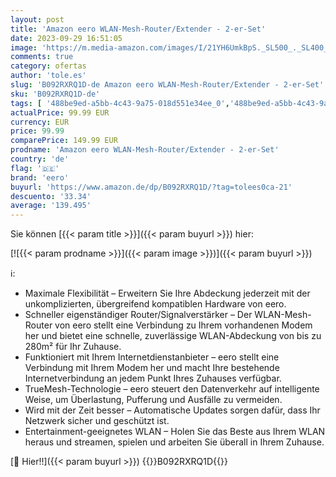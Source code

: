 ```yaml
---
layout: post
title: 'Amazon eero WLAN-Mesh-Router/Extender - 2-er-Set'
date: 2023-09-29 16:51:05
image: 'https://m.media-amazon.com/images/I/21YH6UmkBpS._SL500_._SL400_.jpg'
comments: true
category: ofertas
author: 'tole.es'
slug: 'B092RXRQ1D-de Amazon eero WLAN-Mesh-Router/Extender - 2-er-Set'
sku: 'B092RXRQ1D-de'
tags: [ '488be9ed-a5bb-4c43-9a75-018d551e34ee_0','488be9ed-a5bb-4c43-9a75-018d551e34ee_1801','488be9ed-a5bb-4c43-9a75-018d551e34ee_9301','Amazon-Geräte','Amazon-Geräte & Zubehör','Arborist Merchandising Root','Computer & Zubehör','Eero','Frühes Black Friday Angebot','Netzwerkgeräte','Router','Self Service','Special Features Stores','WLAN & Netzwerke für zuhause','WLAN-Mesh-Systeme','eero','🇩🇪', ]
actualPrice: 99.99 EUR
currency: EUR
price: 99.99
comparePrice: 149.99 EUR
prodname: 'Amazon eero WLAN-Mesh-Router/Extender - 2-er-Set'
country: 'de'
flag: '🇩🇪'
brand: 'eero'
buyurl: 'https://www.amazon.de/dp/B092RXRQ1D/?tag=tolees0ca-21'
descuento: '33.34'
average: '139.495'
---
```


Sie können [{{< param title >}}]({{< param buyurl >}}) hier:

[![{{< param prodname >}}]({{< param image >}})]({{< param buyurl >}})

ℹ️:

- Maximale Flexibilität – Erweitern Sie Ihre Abdeckung jederzeit mit der unkomplizierten, übergreifend kompatiblen Hardware von eero.
- Schneller eigenständiger Router/Signalverstärker – Der WLAN-Mesh-Router von eero stellt eine Verbindung zu Ihrem vorhandenen Modem her und bietet eine schnelle, zuverlässige WLAN-Abdeckung von bis zu 280m² für Ihr Zuhause.
- Funktioniert mit Ihrem Internetdienstanbieter – eero stellt eine Verbindung mit Ihrem Modem her und macht Ihre bestehende Internetverbindung an jedem Punkt Ihres Zuhauses verfügbar.
- TrueMesh-Technologie – eero steuert den Datenverkehr auf intelligente Weise, um Überlastung, Pufferung und Ausfälle zu vermeiden.
- Wird mit der Zeit besser – Automatische Updates sorgen dafür, dass Ihr Netzwerk sicher und geschützt ist.
- Entertainment-geeignetes WLAN – Holen Sie das Beste aus Ihrem WLAN heraus und streamen, spielen und arbeiten Sie überall in Ihrem Zuhause.

[🛒 Hier!!]({{< param buyurl >}})
{{<world>}}B092RXRQ1D{{</world>}}
